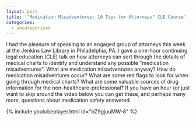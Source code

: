 ```yaml
---
layout: post
title: '"Medication Misadventures: 10 Tips for Attorneys" CLE Course'
categories:
  - uncategorized
---
```



I had the pleasure of speaking to an engaged group of attorneys this week at the Jenkins Law Library in Philadelphia, PA. I gave a one-hour continuing legal education (CLE) talk on how attorneys can sort through the details of medical charts to identify and understand any possible "medication misadventures". What are medication misadventures anyway? How do medication misadventures occur? What are some red flags to look for when going through medical charts? What are some valuable sources of drug information for the non-healthcare-professional? If you have an hour (or just want to skip around the video below you can get these, and perhaps many more, questions about medication safety answered.

{% include youtubeplayer.html id="bZ9gjuuMW-8" %}